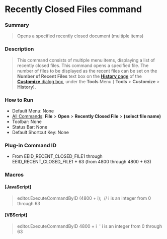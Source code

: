 # Recently Closed Files command

### Summary

> Opens a specified recently closed document (multiple items)

### Description

> This command consists of multiple menu items, displaying a list of recently
> closed
> files. This command opens a specified file. The number of files to be
> displayed as the recent files can be set on the
> **Number of Recent**
> **Files** text box on the
> [**History** page](../../dlg/customize/history/index) of
> the [**Customize** dialog box](../../dlg/customize/index),
> under the **Tools** Menu ( **Tools** \> **Customize** \> **History**).

### How to Run

- Default Menu: None
- [All Commands](../tools/all_commands): **File** \> **Open**
\> **Recently Closed File** \> **(select file name)**
- Toolbar: None
- Status Bar: None
- Default Shortcut Key: None

### Plug-in Command ID

- From EEID\_RECENT\_CLOSED\_FILE1 through EEID\_RECENT\_CLOSED\_FILE1 + 63 (from 4800 through 4800 + 63)

### Macros

#### \[JavaScript\]

> editor.ExecuteCommandByID (4800 + i);  // i is an integer from 0
> through 63

#### \[VBScript\]

> editor.ExecuteCommandByID 4800 + i  ' i is an integer from 0 through
> 63
